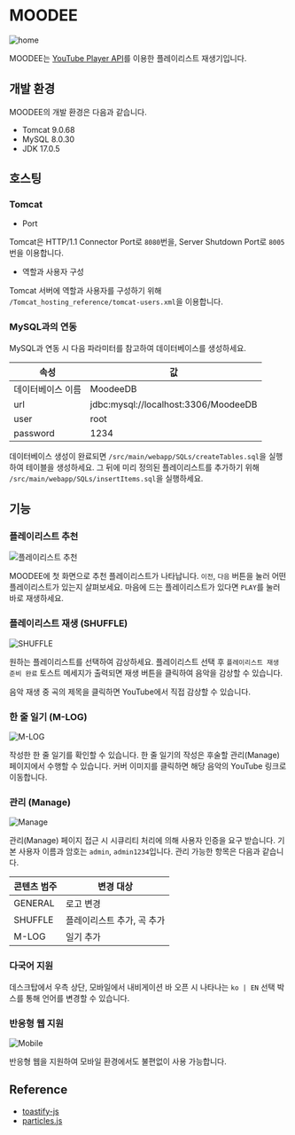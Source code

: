 # MOODEE

![home](./docs/home.png)

MOODEE는 [YouTube Player API](https://developers.google.com/youtube/iframe_api_reference?hl=ko)를 이용한 플레이리스트 재생기입니다.

## 개발 환경

MOODEE의 개발 환경은 다음과 같습니다.

- Tomcat 9.0.68
- MySQL 8.0.30
- JDK 17.0.5

## 호스팅

### Tomcat

- Port

Tomcat은 HTTP/1.1 Connector Port로 `8080`번을, Server Shutdown Port로 `8005`번을 이용합니다.

- 역할과 사용자 구성

Tomcat 서버에 역할과 사용자를 구성하기 위해 `/Tomcat_hosting_reference/tomcat-users.xml`을 이용합니다.

### MySQL과의 연동

MySQL과 연동 시 다음 파라미터를 참고하여 데이터베이스를 생성하세요.

| 속성              | 값                                   |
| ----------------- | ------------------------------------ |
| 데이터베이스 이름 | MoodeeDB                             |
| url               | jdbc:mysql://localhost:3306/MoodeeDB |
| user              | root                                 |
| password          | 1234                                 |

데이터베이스 생성이 완료되면 `/src/main/webapp/SQLs/createTables.sql`을 실행하여 테이블을 생성하세요. 그 뒤에 미리 정의된 플레이리스트를 추가하기 위해 `/src/main/webapp/SQLs/insertItems.sql`을 실행하세요.

## 기능

### 플레이리스트 추천

![플레이리스트 추천](./docs/p_recommend.png)

MOODEE에 첫 화면으로 추천 플레이리스트가 나타납니다. `이전`, `다음` 버튼을 눌러 어떤 플레이리스트가 있는지 살펴보세요. 마음에 드는 플레이리스트가 있다면 `PLAY`를 눌러 바로 재생하세요.

### 플레이리스트 재생 (SHUFFLE)

![SHUFFLE](./docs/shuffle.png)

원하는 플레이리스트를 선택하여 감상하세요. 플레이리스트 선택 후 `플레이리스트 재생 준비 완료` 토스트 메세지가 출력되면 재생 버튼을 클릭하여 음악을 감상할 수 있습니다.

음악 재생 중 곡의 제목을 클릭하면 YouTube에서 직접 감상할 수 있습니다.

### 한 줄 일기 (M-LOG)

![M-LOG](./docs/mlog.png)

작성한 한 줄 일기를 확인할 수 있습니다. 한 줄 일기의 작성은 후술할 관리(Manage) 페이지에서 수행할 수 있습니다. 커버 이미지를 클릭하면 해당 음악의 YouTube 링크로 이동합니다.

### 관리 (Manage)

![Manage](./docs/manage.png)

관리(Manage) 페이지 접근 시 시큐리티 처리에 의해 사용자 인증을 요구 받습니다. 기본 사용자 이름과 암호는 `admin`, `admin1234`입니다. 관리 가능한 항목은 다음과 같습니다.

| 콘텐츠 범주 | 변경 대상                  |
| ----------- | -------------------------- |
| GENERAL     | 로고 변경                  |
| SHUFFLE     | 플레이리스트 추가, 곡 추가 |
| M-LOG       | 일기 추가                  |

### 다국어 지원

데스크탑에서 우측 상단, 모바일에서 내비게이션 바 오픈 시 나타나는 `ko | EN` 선택 박스를 통해 언어를 변경할 수 있습니다.

### 반응형 웹 지원

![Mobile](./docs/mobile.png)

반응형 웹을 지원하여 모바일 환경에서도 불편없이 사용 가능합니다.

## Reference

- [toastify-js](https://github.com/apvarun/toastify-js)
- [particles.js](https://github.com/marcbruederlin/particles.js)
